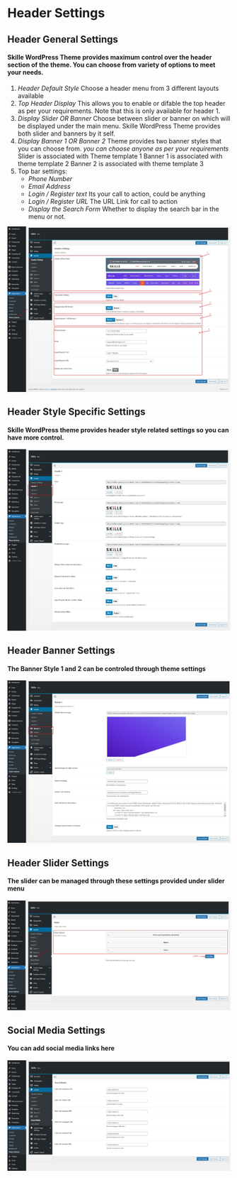 # Header Settings

## Header General Settings

#### Skille WordPress Theme provides maximum control over the header section of the theme. You can choose from variety of options to meet your needs.

1. _Header Default Style_ Choose a header menu from 3 different layouts available
2. _Top Header Display_ This allows you to enable or difable the top header as per your requirements.
   Note that this is only available for header 1.
3. _Display Slider OR Banner_ Choose between slider or banner on which will be displayed under the main menu.
   Skille WordPress Theme provides both slider and banners by it self.
4. _Display Banner 1 OR Banner 2_ Theme provides two banner styles that you can choose from. _you can choose anyone as per your requirements_
   Slider is associated with Theme template 1
   Banner 1 is associated with theme template 2
   Banner 2 is associated with theme template 3
5. Top bar settings:
   - _Phone Number_
   - _Email Address_
   - _Login / Register text_ Its your call to action, could be anything
   - _Login / Register URL_ The URL Link for call to action
   - _Display the Search Form_ Whether to display the search bar in the menu or not.

![Header Options](../images/41.png "Skille WordPress Theme")

## Header Style Specific Settings

#### Skille WordPress theme provides header style related settings so you can have more control.

![Header Options](../images/42.png "Skille WordPress Theme")

## Header Banner Settings

#### The Banner Style 1 and 2 can be controled through theme settings

![Header Options](../images/43.png "Skille WordPress Theme")

## Header Slider Settings

#### The slider can be managed through these settings provided under slider menu

![Header Options](../images/44.png "Skille WordPress Theme")

## Social Media Settings

#### You can add social media links here

![Header Options](../images/45.png "Skille WordPress Theme")
